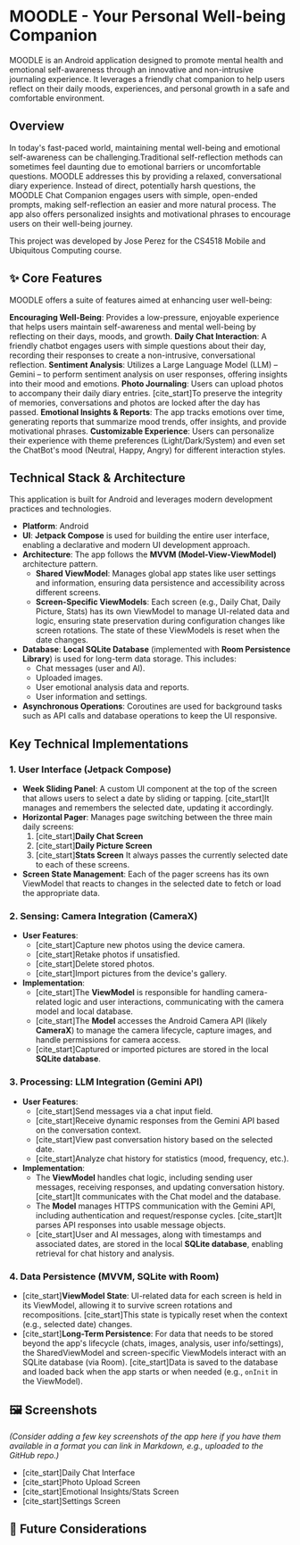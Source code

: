 # MOODLE - Your Personal Well-being Companion

MOODLE is an Android application designed to promote mental health and emotional self-awareness through an innovative and non-intrusive journaling experience. It leverages a friendly chat companion to help users reflect on their daily moods, experiences, and personal growth in a safe and comfortable environment.

## Overview

In today's fast-paced world, maintaining mental well-being and emotional self-awareness can be challenging.Traditional self-reflection methods can sometimes feel daunting due to emotional barriers or uncomfortable questions. MOODLE addresses this by providing a relaxed, conversational diary experience.  Instead of direct, potentially harsh questions, the MOODLE Chat Companion engages users with simple, open-ended prompts, making self-reflection an easier and more natural process.  The app also offers personalized insights and motivational phrases to encourage users on their well-being journey. 

This project was developed by Jose Perez for the CS4518 Mobile and Ubiquitous Computing course. 

## ✨ Core Features

MOODLE offers a suite of features aimed at enhancing user well-being:

**Encouraging Well-Being**: Provides a low-pressure, enjoyable experience that helps users maintain self-awareness and mental well-being by reflecting on their days, moods, and growth. 
**Daily Chat Interaction**: A friendly chatbot engages users with simple questions about their day, recording their responses to create a non-intrusive, conversational reflection. 
**Sentiment Analysis**: Utilizes a Large Language Model (LLM) – Gemini – to perform sentiment analysis on user responses, offering insights into their mood and emotions. 
**Photo Journaling**: Users can upload photos to accompany their daily diary entries.  [cite_start]To preserve the integrity of memories, conversations and photos are locked after the day has passed. 
**Emotional Insights & Reports**: The app tracks emotions over time, generating reports that summarize mood trends, offer insights, and provide motivational phrases. 
**Customizable Experience**: Users can personalize their experience with theme preferences (Light/Dark/System) and even set the ChatBot's mood (Neutral, Happy, Angry) for different interaction styles. 

## Technical Stack & Architecture

This application is built for Android and leverages modern development practices and technologies.

* **Platform**: Android
* **UI**: **Jetpack Compose** is used for building the entire user interface, enabling a declarative and modern UI development approach. 
* **Architecture**: The app follows the **MVVM (Model-View-ViewModel)** architecture pattern. 
    * **Shared ViewModel**: Manages global app states like user settings and information, ensuring data persistence and accessibility across different screens. 
    * **Screen-Specific ViewModels**: Each screen (e.g., Daily Chat, Daily Picture, Stats) has its own ViewModel to manage UI-related data and logic, ensuring state preservation during configuration changes like screen rotations.  The state of these ViewModels is reset when the date changes. 
* **Database**: **Local SQLite Database** (implemented with **Room Persistence Library**) is used for long-term data storage. This includes:
    * Chat messages (user and AI). 
    * Uploaded images. 
    * User emotional analysis data and reports. 
    * User information and settings. 
* **Asynchronous Operations**: Coroutines are  used for background tasks such as API calls and database operations to keep the UI responsive.

## Key Technical Implementations

### 1. User Interface (Jetpack Compose)

* **Week Sliding Panel**: A custom UI component at the top of the screen that allows users to select a date by sliding or tapping. [cite_start]It manages and remembers the selected date, updating it accordingly. 
* **Horizontal Pager**: Manages page switching between the three main daily screens:
    1.  [cite_start]**Daily Chat Screen** 
    2.  [cite_start]**Daily Picture Screen** 
    3.  [cite_start]**Stats Screen** 
    It always passes the currently selected date to each of these screens. 
* **Screen State Management**: Each of the pager screens has its own ViewModel that reacts to changes in the selected date to fetch or load the appropriate data. 

### 2. Sensing: Camera Integration (CameraX)

* **User Features**:
    * [cite_start]Capture new photos using the device camera. 
    * [cite_start]Retake photos if unsatisfied. 
    * [cite_start]Delete stored photos. 
    * [cite_start]Import pictures from the device's gallery. 
* **Implementation**:
    * [cite_start]The **ViewModel** is responsible for handling camera-related logic and user interactions, communicating with the camera model and local database. 
    * [cite_start]The **Model** accesses the Android Camera API (likely **CameraX**) to manage the camera lifecycle, capture images, and handle permissions for camera access. 
    * [cite_start]Captured or imported pictures are stored in the local **SQLite database**. 

### 3. Processing: LLM Integration (Gemini API)

* **User Features**:
    * [cite_start]Send messages via a chat input field. 
    * [cite_start]Receive dynamic responses from the Gemini API based on the conversation context. 
    * [cite_start]View past conversation history based on the selected date. 
    * [cite_start]Analyze chat history for statistics (mood, frequency, etc.). 
* **Implementation**:
    * The **ViewModel** handles chat logic, including sending user messages, receiving responses, and updating conversation history. [cite_start]It communicates with the Chat model and the database. 
    * The **Model** manages HTTPS communication with the Gemini API, including authentication and request/response cycles. [cite_start]It parses API responses into usable message objects. 
    * [cite_start]User and AI messages, along with timestamps and associated dates, are stored in the local **SQLite database**, enabling retrieval for chat history and analysis. 

### 4. Data Persistence (MVVM, SQLite with Room)

* [cite_start]**ViewModel State**: UI-related data for each screen is held in its ViewModel, allowing it to survive screen rotations and recompositions.  [cite_start]This state is typically reset when the context (e.g., selected date) changes. 
* [cite_start]**Long-Term Persistence**: For data that needs to be stored beyond the app's lifecycle (chats, images, analysis, user info/settings), the SharedViewModel and screen-specific ViewModels interact with an SQLite database (via Room).  [cite_start]Data is saved to the database and loaded back when the app starts or when needed (e.g., `onInit` in the ViewModel). 

## 🖼️ Screenshots

*(Consider adding a few key screenshots of the app here if you have them available in a format you can link in Markdown, e.g., uploaded to the GitHub repo.)*

* [cite_start]Daily Chat Interface 
* [cite_start]Photo Upload Screen 
* [cite_start]Emotional Insights/Stats Screen 
* [cite_start]Settings Screen 

## 🚀 Future Considerations


